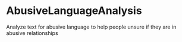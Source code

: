 # AbusiveLanguageAnalysis
Analyze text for abusive language to help people unsure if they are in abusive relationships
